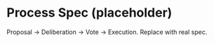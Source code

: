 # Process Spec (placeholder)

Proposal → Deliberation → Vote → Execution.  Replace with real spec.

